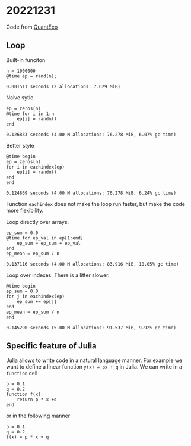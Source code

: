 
# 20221231
Code from [QuantEco](https://julia.quantecon.org/getting_started_julia/julia_by_example.html#id10)

## Loop
Built-in funciton
```{code-cell} julia
n = 1000000
@time ep = rand(n);

0.001511 seconds (2 allocations: 7.629 MiB)
```
Naive sytle
```{code-cell} julia
ep = zeros(n)
@time for i in 1:n
    ep[i] = randn()
end

0.126833 seconds (4.00 M allocations: 76.278 MiB, 6.07% gc time)
```

Better style
```{code-cell} julia
@time begin
ep = zeros(n)
for i in eachindex(ep)
    ep[i] = randn()
end
end

0.124869 seconds (4.00 M allocations: 76.278 MiB, 6.24% gc time)
```
Function `eachindex` does not make the loop run faster, but make the code more flexibility.

Loop directly over arrays. 
```{code-cell} julia
ep_sum = 0.0
@time for ep_val in ep[1:end]
    ep_sum = ep_sum + ep_val
end
ep_mean = ep_sum / n

0.137116 seconds (4.00 M allocations: 83.916 MiB, 10.05% gc time)
```
Loop over indexes. There is a litter slower. 
```{code-cell} julia
@time begin
ep_sum = 0.0
for j in eachindex(ep)
    ep_sum += ep[j]
end
ep_mean = ep_sum / n
end

0.145290 seconds (5.00 M allocations: 91.537 MiB, 9.92% gc time)
```
## Specific feature of Julia
Julia allows to write code in a natural language manner. For example we want to define a linear function `y(x) = px + q` in Julia. We can write in a `function` cell
```{code-cell} julia
p = 0.1
q = 0.2
function f(x)
    return p * x +q
end
```
or in the following manner
```{code-cell} julia
p = 0.1
q = 0.2
f(x) = p * x + q
``` 
